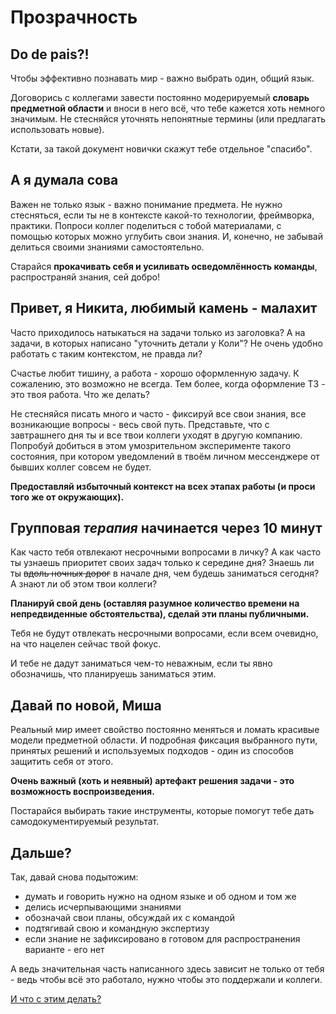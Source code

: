 # Прозрачность

## Do de pais?!

Чтобы эффективно познавать мир - важно выбрать один, общий язык.  

Договорись с коллегами завести постоянно модерируемый **словарь предметной области** и вноси в него всё, что тебе кажется хоть немного значимым.
Не стесняйся уточнять непонятные термины (или предлагать использовать новые).

Кстати, за такой документ новички скажут тебе отдельное "спасибо".

## А я думала сова

Важен не только язык - важно понимание предмета. 
Не нужно стесняться, если ты не в контексте какой-то технологии, фреймворка, практики. 
Попроси коллег поделиться с тобой материалами, с помощью которых можно углубить свои знания. 
И, конечно, не забывай делиться своими знаниями самостоятельно. 

Старайся **прокачивать себя и усиливать осведомлённость команды**, распространяй знания, сей добро!

## Привет, я Никита, любимый камень - малахит

Часто приходилось натыкаться на задачи только из заголовка? 
А на задачи, в которых написано "уточнить детали у Коли"?
Не очень удобно работать с таким контекстом, не правда ли?

Счастье любит тишину, а работа - хорошо оформленную задачу. 
К сожалению, это возможно не всегда. 
Тем более, когда оформление ТЗ - это твоя работа. 
Что же делать?

Не стесняйся писать много и часто - фиксируй все свои знания, все возникающие вопросы - весь свой путь. 
Представьте, что с завтрашнего дня ты и все твои коллеги уходят в другую компанию. 
Попробуй добиться в этом умозрительном эксперименте такого состояния, при котором уведомлений в твоём личном мессенджере от бывших коллег совсем не будет.

**Предоставляй избыточный контекст на всех этапах работы (и проси того же от окружающих).** 

## Групповая _терапия_ начинается через 10 минут

Как часто тебя отвлекают несрочными вопросами в личку? 
А как часто ты узнаешь приоритет своих задач только к середине дня?
Знаешь ли ты ~~вдоль ночных дорог~~ в начале дня, чем будешь заниматься сегодня? 
А знают ли об этом твои коллеги? 

**Планируй свой день (оставляя разумное количество времени на непредвиденные обстоятельства), сделай эти планы публичными.**

Тебя не будут отвлекать несрочными вопросами, если всем очевидно, на что нацелен сейчас твой фокус.

И тебе не дадут заниматься чем-то неважным, если ты явно обозначишь, что планируешь заниматься этим.

## Давай по новой, Миша

Реальный мир имеет свойство постоянно меняться и ломать красивые модели предметной области. 
И подробная фиксация выбранного пути, принятых решений и используемых подходов - один из способов защитить себя от этого.

**Очень важный (хоть и неявный) артефакт решения задачи - это возможность воспроизведения.**

Постарайся выбирать такие инструменты, которые помогут тебе дать самодокументируемый результат. 

## Дальше?

Так, давай снова подытожим:

- думать и говорить нужно на одном языке и об одном и том же
- делись исчерпывающими знаниями
- обозначай свои планы, обсуждай их с командой
- подтягивай свою и командную экспертизу
- если знание не зафиксировано в готовом для распространения варианте - его нет

А ведь значительная часть написанного здесь зависит не только от тебя - ведь чтобы всё это работало, нужно чтобы это поддержали и коллеги.

[И что с этим делать?](../003-involvement/README.md)
